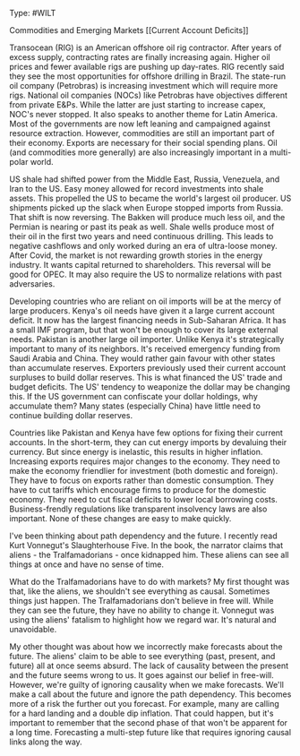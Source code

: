 Type: #WILT 

Commodities and Emerging Markets
[[Current Account Deficits]]

Transocean (RIG) is an American offshore oil rig contractor. After years of excess supply, contracting rates are finally increasing again. Higher oil prices and fewer available rigs are pushing up day-rates. RIG recently said they see the most opportunities for offshore drilling in Brazil. The state-run oil company (Petrobras) is increasing investment which will require more rigs. National oil companies (NOCs) like Petrobras have objectives different from private E&Ps. While the latter are just starting to increase capex, NOC's never stopped. It also speaks to another theme for Latin America. Most of the governments are now left leaning and campaigned against resource extraction. However, commodities are still an important part of their economy. Exports are necessary for their social spending plans. Oil (and commodities more generally) are also increasingly important in a multi-polar world.

  

US shale had shifted power from the Middle East, Russia, Venezuela, and Iran to the US. Easy money allowed for record investments into shale assets. This propelled the US to became the world's largest oil producer. US shipments picked up the slack when Europe stopped imports from Russia. That shift is now reversing. The Bakken will produce much less oil, and the Permian is nearing or past its peak as well. Shale wells produce most of their oil in the first two years and need continuous drilling. This leads to negative cashflows and only worked during an era of ultra-loose money. After Covid, the market is not rewarding growth stories in the energy industry. It wants capital returned to shareholders. This reversal will be good for OPEC. It may also require the US to normalize relations with past adversaries.

  

Developing countries who are reliant on oil imports will be at the mercy of large producers. Kenya's oil needs have given it a large current account deficit. It now has the largest financing needs in Sub-Saharan Africa. It has a small IMF program, but that won't be enough to cover its large external needs. Pakistan is another large oil importer. Unlike Kenya it's strategically important to many of its neighbors. It's received emergency funding from Saudi Arabia and China. They would rather gain favour with other states than accumulate reserves. Exporters previously used their current account surpluses to build dollar reserves. This is what financed the US' trade and budget deficits. The US' tendency to weaponize the dollar may be changing this. If the US government can confiscate your dollar holdings, why accumulate them? Many states (especially China) have little need to continue building dollar reserves.

  

Countries like Pakistan and Kenya have few options for fixing their current accounts. In the short-term, they can cut energy imports by devaluing their currency. But since energy is inelastic, this results in higher inflation. Increasing exports requires major changes to the economy. They need to make the economy friendlier for investment (both domestic and foreign). They have to focus on exports rather than domestic consumption. They have to cut tariffs which encourage firms to produce for the domestic economy. They need to cut fiscal deficits to lower local borrowing costs. Business-frendly regulations like transparent insolvency laws are also important. None of these changes are easy to make quickly.

  

I've been thinking about path dependency and the future. I recently read Kurt Vonnegut's Slaughterhouse Five. In the book, the narrator claims that aliens - the Tralfamadorians - once kidnapped him. These aliens can see all things at once and have no sense of time.

What do the Tralfamadorians have to do with markets? My first thought was that, like the aliens, we shouldn't see everything as causal. Sometimes things just happen. The Tralfamadorians don't believe in free will. While they can see the future, they have no ability to change it. Vonnegut was using the aliens' fatalism to highlight how we regard war. It's natural and unavoidable.

  

My other thought was about how we incorrectly make forecasts about the future. The aliens' claim to be able to see everything (past, present, and future) all at once seems absurd. The lack of causality between the present and the future seems wrong to us. It goes against our belief in free-will. However, we're guilty of ignoring causality when we make forecasts. We'll make a call about the future and ignore the path dependency. This becomes more of a risk the further out you forecast. For example, many are calling for a hard landing and a double dip inflation. That could happen, but it's important to remember that the second phase of that won't be apparent for a long time. Forecasting a multi-step future like that requires ignoring causal links along the way.